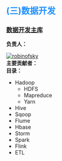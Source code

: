 <h2 style="font-size: 23px;color: dodgerblue">(三)数据开发</h2>
<h3><a href="https://github.com/robinoftem/Data-Developement" target="_blank">数据开发主库</a></h3>
<label><b>负责人：</b></label><br/>

[![robinofsky](https://img.shields.io/badge/robinofsky-github-green.svg)](https://github.com/RobinOfSky)
<br/>
<label><b>主要贡献者：</b></label><br/>
<label><b>目录：</b></label><br/>

- Hadoop
    - HDFS
    - Mapreduce
    - Yarn
- Hive
- Sqoop
- Flume
- Hbase
- Storm
- Spark
- Flink
- ETL